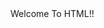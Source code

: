 <html>
    <head> 
        <title>
            first html program
        </title>
    </head>
    <body> 
        Welcome To HTML!!
    </body>
</html>
